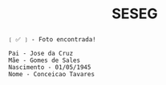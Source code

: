 # <p align="center">SESEG

```
❲ ✅ ❳ - Foto encontrada!

Pai - Jose da Cruz
Mãe - Gomes de Sales
Nascimento - 01/05/1945
Nome - Conceicao Tavares
```

